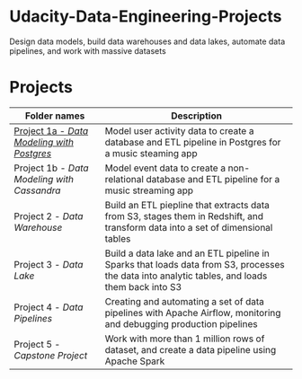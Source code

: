 # Udacity-Data-Engineering-Projects
Design data models, build data warehouses and data lakes, automate data pipelines, and work with massive datasets

# Projects


**Folder names** | **Description**
----------------- | ---------------
[Project 1a - *Data Modeling with Postgres*](https://github.com/cathydo178/Udacity-Data-Engineering-Projects/tree/master/Project%201a%20-%20Data%20Modeling%20with%20PostgresSQL) | Model user activity data to create a database and ETL pipeline in Postgres for a music steaming app
Project 1b - *Data Modeling with Cassandra* | Model event data to create a non-relational database and ETL pipeline for a music streaming app
Project 2 - *Data Warehouse* | Build an ETL piepline that extracts data from S3, stages them in Redshift, and transform data into a set of dimensional tables
Project 3 - *Data Lake* | Build a data lake and an ETL pipeline in Sparks that loads data from S3, processes the data into analytic tables, and loads them back into S3
Project 4 - *Data Pipelines* | Creating and automating a set of data pipelines with Apache Airflow, monitoring and debugging production pipelines
Project 5 - *Capstone Project* | Work with more than 1 million rows of dataset, and create a data pipeline using Apache Spark
